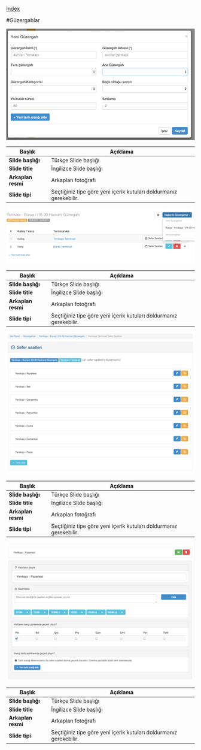 
[Index](README.md)

#Güzergahlar

<img src="ss/1new_route.png">


| Başlık | Açıklama          |
| ------------- | ----------- |
| **Slide başlığı**      | Türkçe Slide başlığı |
| **Slide title**     | İngilizce Slide başlığı    |
| **Arkaplan resmi**     | Arkaplan fotoğrafı   |
| **Slide tipi**     | Seçtiğiniz tipe göre yeni içerik kutuları doldurmanız gerekebilir.   |



<img src="ss/2route_edit.png">


| Başlık | Açıklama          |
| ------------- | ----------- |
| **Slide başlığı**      | Türkçe Slide başlığı |
| **Slide title**     | İngilizce Slide başlığı    |
| **Arkaplan resmi**     | Arkaplan fotoğrafı   |
| **Slide tipi**     | Seçtiğiniz tipe göre yeni içerik kutuları doldurmanız gerekebilir.   |


<img src="ss/3_routehours.png">


| Başlık | Açıklama          |
| ------------- | ----------- |
| **Slide başlığı**      | Türkçe Slide başlığı |
| **Slide title**     | İngilizce Slide başlığı    |
| **Arkaplan resmi**     | Arkaplan fotoğrafı   |
| **Slide tipi**     | Seçtiğiniz tipe göre yeni içerik kutuları doldurmanız gerekebilir.   |


<img src="ss/4_routehours_edit.png">


| Başlık | Açıklama          |
| ------------- | ----------- |
| **Slide başlığı**      | Türkçe Slide başlığı |
| **Slide title**     | İngilizce Slide başlığı    |
| **Arkaplan resmi**     | Arkaplan fotoğrafı   |
| **Slide tipi**     | Seçtiğiniz tipe göre yeni içerik kutuları doldurmanız gerekebilir.   |

